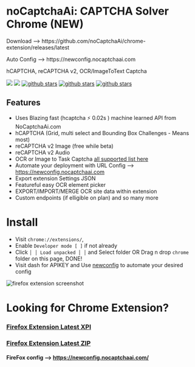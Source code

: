 # noCaptchaAi: CAPTCHA Solver Chrome (NEW)
<p>Download --> https://github.com/noCaptchaAi/chrome-extension/releases/latest</p>
<p>Auto Config --> https://newconfig.nocaptchaai.com

<p>hCAPTCHA, reCAPTCHA v2, OCR/ImageToText Captcha</p>
<p>
<a href="https://t.me/noCaptchaAi" target="_blank"><img src="https://img.shields.io/badge/Telegram-2CA5E0?style=for-the-badge&logo=telegram&logoColor=white"></a>
<a href="https://discord.gg/E7FfzhZqzA" target="_blank"><img src="https://img.shields.io/badge/Discord-7289DA?style=for-the-badge&logo=discord&logoColor=white"></a>
<a href="https://github.com/shimuldn/hCaptchaSolverApi/"><img alt="github stars" src="https://img.shields.io/github/stars/shimuldn/hCaptchaSolverApi?style=for-the-badge"></a>
<a href="https://nocaptchaai.com/software"><img alt="github stars" src="https://img.shields.io/npm/v/nocaptchaai-puppeteer?label=npm-puppeteer-solver&style=for-the-badge"></a>
<a href="https://nocaptchaai.com/software"><img alt="github stars" src="https://img.shields.io/npm/v/nocaptchasolver?label=npm-selenium-solver&style=for-the-badge"></a>
</p>


## Features
- Uses Blazing fast (hcaptcha :zap: 0.02s ) machine learned API from NoCaptchaAi.com
- hCAPTCHA (Grid, multi select and Bounding Box Challenges - Means most)
- reCAPTCHA v2 Image (free while beta)
- reCAPTCHA v2 Audio
- OCR or Image to Task Captcha [all supported list here](https://docs.nocaptchaai.com/en/image/ImageToText.html)
- Automate your deployment with URL Config --> https://newconfig.nocaptchaai.com
- Export extension Settings JSON
- Featureful easy OCR element picker
- EXPORT/IMPORT/MERGE OCR site data within extension
- Custom endpoints (if elligible on plan) and so many more

# Install

- Visit `chrome://extensions/`,
- Enable `Developer mode [ ]` if not already
- Click `│ │ Load unpacked │ │` and Select folder OR Drag n drop `chrome` folder on this page, DONE!
- Visit dash for APIKEY and Use [newconfig](https://newconfig.nocaptchaai.com) to automate your desired config
  
![firefox extension screenshot](https://github.com/noCaptchaAi/chrome/assets/38348819/bb857ce9-4ebc-4a7b-806a-ead3411ec74f)


# Looking for Chrome Extension?

### [Firefox Extension Latest XPI](https://github.com/noCaptchaAi/firefox-addon)
### [Firefox Extension Latest ZIP](https://github.com/noCaptchaAi/firefox-addon/releases/latest)
#### FireFox config --> https://newconfig.nocaptchaai.com/
